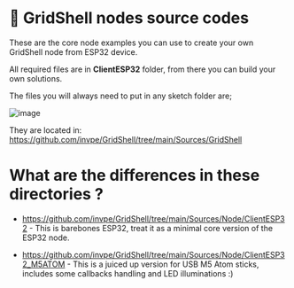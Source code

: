 # 👷 GridShell nodes source codes

These are the core node examples you can use to create your own GridShell node from ESP32 device.

All required files are in **ClientESP32** folder, from there you can build your own solutions.

The files you will always need to put in any sketch folder are;

![image](https://github.com/invpe/GridShell/assets/106522950/46dd89e3-c8a2-4977-b927-65a3c8451493)

They are located in: https://github.com/invpe/GridShell/tree/main/Sources/GridShell



# What are the differences in these directories ?


- https://github.com/invpe/GridShell/tree/main/Sources/Node/ClientESP32 - This is barebones ESP32, treat it as a minimal core version of the ESP32 node.

- https://github.com/invpe/GridShell/tree/main/Sources/Node/ClientESP32_M5ATOM - This is a juiced up version for USB M5 Atom sticks, includes some callbacks handling and LED illuminations :)

